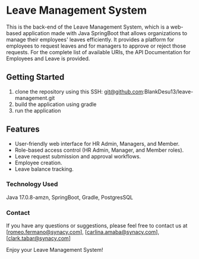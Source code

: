 # Leave Management System
This is the back-end of the Leave Management System, which is a web-based application made with Java SpringBoot that allows organizations to manage their employees' leaves efficiently. It provides a platform for employees to request leaves and for managers to approve or reject those requests. 
For the complete list of available URIs, the API Documentation for Employees and Leave is provided.

## Getting Started
1. clone the repository using this SSH: git@github.com:BlankDesu13/leave-management.git
2. build the application using gradle
3. run the application
   
## Features
- User-friendly web interface for HR Admin, Managers, and Member.
- Role-based access control (HR Admin, Manager, and Member roles).
- Leave request submission and approval workflows.
- Employee creation.
- Leave balance tracking.

### Technology Used
Java 17.0.8-amzn,
SpringBoot,
Gradle,
PostgresSQL


### Contact
If you have any questions or suggestions, please feel free to contact us at [romeo.fermano@synacy.com], [carlina.amaba@synacy.com], [clark.tabar@synacy.com]

Enjoy your Leave Management System!
